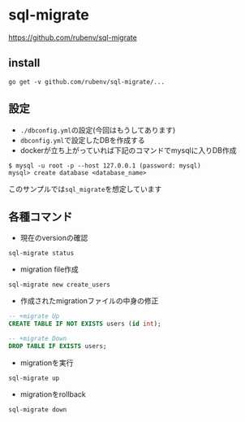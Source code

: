 # sql-migrate
https://github.com/rubenv/sql-migrate

## install
```
go get -v github.com/rubenv/sql-migrate/...
```

## 設定
- `./dbconfig.yml`の設定(今回はもうしてあります)
- `dbconfig.yml`で設定したDBを作成する
- dockerが立ち上がっていれば下記のコマンドでmysqlに入りDB作成
```
$ mysql -u root -p --host 127.0.0.1 (password: mysql)
mysql> create database <database_name>
```

このサンプルでは`sql_migrate`を想定しています

## 各種コマンド
- 現在のversionの確認
```
sql-migrate status
```

- migration file作成
```
sql-migrate new create_users
```
- 作成されたmigrationファイルの中身の修正
```sql
-- +migrate Up
CREATE TABLE IF NOT EXISTS users (id int);

-- +migrate Down
DROP TABLE IF EXISTS users;
```

- migrationを実行
```
sql-migrate up
```

- migrationをrollback
```
sql-migrate down
```

